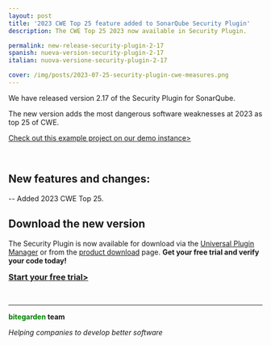```yaml
---
layout: post
title: '2023 CWE Top 25 feature added to SonarQube Security Plugin'
description: The CWE Top 25 2023 now available in Security Plugin.

permalink: new-release-security-plugin-2-17
spanish: nueva-version-security-plugin-2-17
italian: nuova-versione-security-plugin-2-17

cover: /img/posts/2023-07-25-security-plugin-cwe-measures.png
---
```


We have released version 2.17 of the Security Plugin for SonarQube.

The new version adds the most dangerous software weaknesses at 2023 as top 25 of CWE.
<br>

[Check out this example project on our demo instance>](http://sonarqube.bitegarden.com/web_api/api/bitegarden/security)

<br>

## New features and changes:

-- Added 2023 CWE Top 25.
<br>

## Download the new version

The Security Plugin is now available for download via the [Universal Plugin Manager](/sonarqube-upm) or from the [product download](/sonarqube-security-trial-form) page.
**Get your free trial and verify your code today!**

<a href = "/sonarqube-security#product-block-center" class = "btn btn-primary btn-call-to-action fancybox" style = "font-weight: bold; font-size: 16px; text-transform : mayúsculas; "> Start your free trial> </a>

<br/>

---
**<span style="color: green">bitegarden</span> team**

_Helping companies to develop better software_